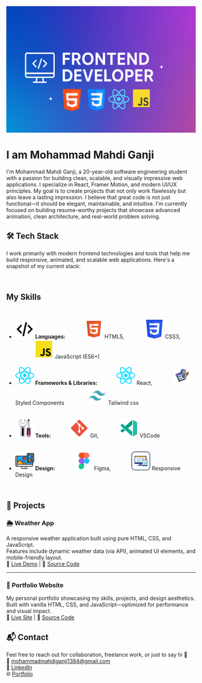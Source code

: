 <!-- Banner -->
<img src="./images/banner.png" alt="Frontend Developer Banner" />

<!-- Title -->
<h1>I am Mohammad Mahdi Ganji</h1>

<!-- Professional Intro -->
<p>
  I'm Mohammad Mahdi Ganji, a 20-year-old software engineering student with a passion for building clean, scalable, and visually impressive web applications. I specialize in React, Framer Motion, and modern UI/UX principles. My goal is to create projects that not only work flawlessly but also leave a lasting impression. I believe that great code is not just functional—it should be elegant, maintainable, and intuitive. I'm currently focused on building resume-worthy projects that showcase advanced animation, clean architecture, and real-world problem solving.
</p>

<h2>🛠 Tech Stack</h2>

<p>
  I work primarily with modern frontend technologies and tools that help me build responsive, animated, and scalable web applications. Here's a snapshot of my current stack:
</p>
<br/>
<h2>My Skills</h2>
<br/>
<ul>
  <li><strong><img width='50px' src="./images/language.svg"/> Languages:&nbsp;&nbsp;&nbsp;&nbsp;&nbsp;&nbsp;&nbsp;&nbsp;&nbsp;&nbsp;&nbsp;&nbsp;&nbsp;&nbsp;</strong> <img width='50px' src="./images/html.svg"/> HTML5, &nbsp;&nbsp;&nbsp;&nbsp;&nbsp;&nbsp;&nbsp;&nbsp;&nbsp;&nbsp;&nbsp;&nbsp;&nbsp;<img width='50px' src="./images/css.svg"/> CSS3, &nbsp;&nbsp;&nbsp;&nbsp;&nbsp;&nbsp;&nbsp;&nbsp;&nbsp;&nbsp;&nbsp;&nbsp;&nbsp;<img width='50px' src="./images/js.svg"/> JavaScript (ES6+)</li>
<br/>
  <li><strong><img width='50px' src="./images/react.svg"/> Frameworks & Libraries:  &nbsp;&nbsp;&nbsp;&nbsp;&nbsp;&nbsp;&nbsp;&nbsp;&nbsp;&nbsp;&nbsp;&nbsp;&nbsp;</strong> <img width='50px' src="./images/react.svg"/> React,  &nbsp;&nbsp;&nbsp;&nbsp;&nbsp;&nbsp;&nbsp;&nbsp;&nbsp;&nbsp;&nbsp;&nbsp;&nbsp;<img width='50px' src="./images/style.svg"/> Styled Components &nbsp;&nbsp;&nbsp;&nbsp;&nbsp;&nbsp;&nbsp;&nbsp;&nbsp;&nbsp;&nbsp;&nbsp;&nbsp;&nbsp; <img width='50px' src="./images/tailwind.svg"/> Tailwind css</li>
  <br/> 
  <br/>
  <li><strong><img width='50px' src="./images/tools.svg"/> Tools:  &nbsp;&nbsp;&nbsp;&nbsp;&nbsp;&nbsp;&nbsp;&nbsp;&nbsp;&nbsp;&nbsp;&nbsp;&nbsp;</strong> <img width='50px' src="./images/git.svg"/> Git,  &nbsp;&nbsp;&nbsp;&nbsp;&nbsp;&nbsp;&nbsp;&nbsp;&nbsp;&nbsp;&nbsp;&nbsp;&nbsp;<img width='50px' src="./images/vscode.svg"/> VSCode</li>
  <br/>
  <br/>
  <li><strong><img width='50px' src="./images/design.svg"/> Design:  &nbsp;&nbsp;&nbsp;&nbsp;&nbsp;&nbsp;&nbsp;&nbsp;&nbsp;&nbsp;&nbsp;&nbsp;&nbsp;</strong> <img width='50px' src="./images/figma.svg"/> Figma,  &nbsp;&nbsp;&nbsp;&nbsp;&nbsp;&nbsp;&nbsp;&nbsp;&nbsp;&nbsp;&nbsp;&nbsp;&nbsp;<img width='50px' src="./images/responsive.svg"/> Responsive Design</li>
</ul>
<br/>

## 🚀 Projects

### 🌦️ Weather App
A responsive weather application built using pure HTML, CSS, and JavaScript.  
Features include dynamic weather data (via API), animated UI elements, and mobile-friendly layout.  
🔗 [Live Demo](https://your-weather-app-link.com) | 📁 [Source Code](https://github.com/your-username/weather-app)

---

### 🧭 Portfolio Website
My personal portfolio showcasing my skills, projects, and design aesthetics.  
Built with vanilla HTML, CSS, and JavaScript—optimized for performance and visual impact.  
🔗 [Live Site](https://your-portfolio.com) | 📁 [Source Code](https://github.com/your-username/portfolio)


## 📬 Contact

Feel free to reach out for collaboration, freelance work, or just to say hi 👋  
📧 mohammadmahdiganji1384@gmail.com  
💼 [LinkedIn](https://linkedin.com/in/your-profile)  
🌐 [Portfolio](https://your-portfolio.com)
